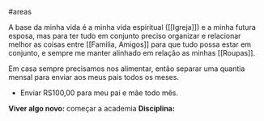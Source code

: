 #areas 

A base da minha vida é a minha vida espiritual ([[Igreja]]) e a minha futura esposa, mas para ter tudo em conjunto preciso organizar e relacionar melhor as coisas entre [[Familia, Amigos]] para que tudo possa estar em conjunto, e sempre me manter alinhado em relação as minhas [[Roupas]].

Em casa sempre precisamos nos alimentar, então separar uma quantia mensal para enviar aos meus pais todos os meses.
- Enviar RS100,00 para meu pai e mãe todo mês.

**Viver algo novo:** começar a academia
**Disciplina:** 